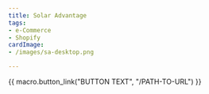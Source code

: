 ```yaml
---
title: Solar Advantage
tags:
- e-Commerce
- Shopify
cardImage:
- /images/sa-desktop.png

---
```

{{ macro.button_link("BUTTON TEXT", "/PATH-TO-URL") }}